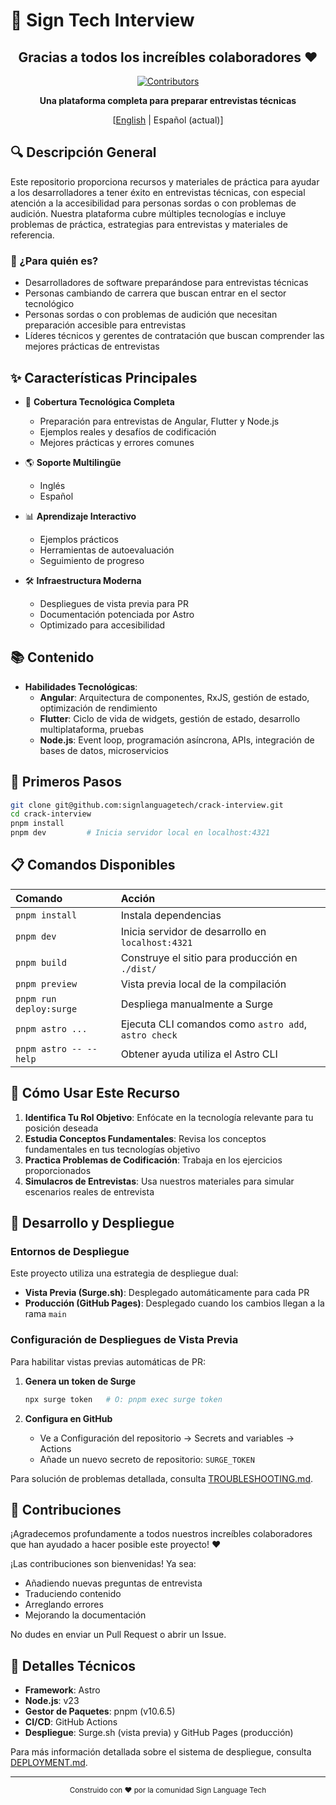 # 🚀 Sign Tech Interview

<div align="center">

## Gracias a todos los increíbles colaboradores :heart:

[![Contributors](https://contrib.rocks/image?repo=signlanguagetech/crack-interview)](https://github.com/signlanguagetech/crack-interview/graphs/contributors)

**Una plataforma completa para preparar entrevistas técnicas**

[[English](README.md) | Español (actual)]

</div>

## 🔍 Descripción General

Este repositorio proporciona recursos y materiales de práctica para ayudar a los desarrolladores a tener éxito en entrevistas técnicas, con especial atención a la accesibilidad para personas sordas o con problemas de audición. Nuestra plataforma cubre múltiples tecnologías e incluye problemas de práctica, estrategias para entrevistas y materiales de referencia.

### 💼 ¿Para quién es?

- Desarrolladores de software preparándose para entrevistas técnicas
- Personas cambiando de carrera que buscan entrar en el sector tecnológico
- Personas sordas o con problemas de audición que necesitan preparación accesible para entrevistas
- Líderes técnicos y gerentes de contratación que buscan comprender las mejores prácticas de entrevistas

## ✨ Características Principales

- 📱 **Cobertura Tecnológica Completa**
  - Preparación para entrevistas de Angular, Flutter y Node.js
  - Ejemplos reales y desafíos de codificación
  - Mejores prácticas y errores comunes

- 🌎 **Soporte Multilingüe**
  - Inglés
  - Español

- 📊 **Aprendizaje Interactivo**
  - Ejemplos prácticos
  - Herramientas de autoevaluación
  - Seguimiento de progreso

- 🛠️ **Infraestructura Moderna**
  - Despliegues de vista previa para PR
  - Documentación potenciada por Astro
  - Optimizado para accesibilidad

## 📚 Contenido

- **Habilidades Tecnológicas**:
  - **Angular**: Arquitectura de componentes, RxJS, gestión de estado, optimización de rendimiento
  - **Flutter**: Ciclo de vida de widgets, gestión de estado, desarrollo multiplataforma, pruebas
  - **Node.js**: Event loop, programación asíncrona, APIs, integración de bases de datos, microservicios

## 🚦 Primeros Pasos

```bash
git clone git@github.com:signlanguagetech/crack-interview.git
cd crack-interview
pnpm install
pnpm dev         # Inicia servidor local en localhost:4321
```

## 📋 Comandos Disponibles

| Comando                 | Acción                                               |
| :---------------------- | :--------------------------------------------------- |
| `pnpm install`          | Instala dependencias                                 |
| `pnpm dev`              | Inicia servidor de desarrollo en `localhost:4321`    |
| `pnpm build`            | Construye el sitio para producción en `./dist/`      |
| `pnpm preview`          | Vista previa local de la compilación                 |
| `pnpm run deploy:surge` | Despliega manualmente a Surge                        |
| `pnpm astro ...`        | Ejecuta CLI comandos como `astro add`, `astro check` |
| `pnpm astro -- --help`  | Obtener ayuda utiliza el Astro CLI                   |

## 📖 Cómo Usar Este Recurso

1. **Identifica Tu Rol Objetivo**: Enfócate en la tecnología relevante para tu posición deseada
2. **Estudia Conceptos Fundamentales**: Revisa los conceptos fundamentales en tus tecnologías objetivo
3. **Practica Problemas de Codificación**: Trabaja en los ejercicios proporcionados
4. **Simulacros de Entrevistas**: Usa nuestros materiales para simular escenarios reales de entrevista

## 🔄 Desarrollo y Despliegue

### Entornos de Despliegue

Este proyecto utiliza una estrategia de despliegue dual:
- **Vista Previa (Surge.sh)**: Desplegado automáticamente para cada PR
- **Producción (GitHub Pages)**: Desplegado cuando los cambios llegan a la rama `main`

### Configuración de Despliegues de Vista Previa

Para habilitar vistas previas automáticas de PR:

1. **Genera un token de Surge**
   ```bash
   npx surge token   # O: pnpm exec surge token
   ```

2. **Configura en GitHub**
   - Ve a Configuración del repositorio → Secrets and variables → Actions
   - Añade un nuevo secreto de repositorio: `SURGE_TOKEN`

Para solución de problemas detallada, consulta [TROUBLESHOOTING.md](docs/TROUBLESHOOTING.md).

## 👥 Contribuciones

¡Agradecemos profundamente a todos nuestros increíbles colaboradores que han ayudado a hacer posible este proyecto! ❤️

¡Las contribuciones son bienvenidas! Ya sea:
- Añadiendo nuevas preguntas de entrevista
- Traduciendo contenido
- Arreglando errores
- Mejorando la documentación

No dudes en enviar un Pull Request o abrir un Issue.

## 🔧 Detalles Técnicos

- **Framework**: Astro
- **Node.js**: v23
- **Gestor de Paquetes**: pnpm (v10.6.5)
- **CI/CD**: GitHub Actions
- **Despliegue**: Surge.sh (vista previa) y GitHub Pages (producción)

Para más información detallada sobre el sistema de despliegue, consulta [DEPLOYMENT.md](docs/DEPLOYMENT.md).

---

<div align="center">
  <sub>Construido con ❤️ por la comunidad Sign Language Tech</sub>
</div>
